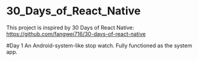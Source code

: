 # 30_Days_of_React_Native
This project is inspired by
30 Days of React Native: https://github.com/fangwei716/30-days-of-react-native

#Day 1
An Android-system-like stop watch.
Fully functioned as the system app.



